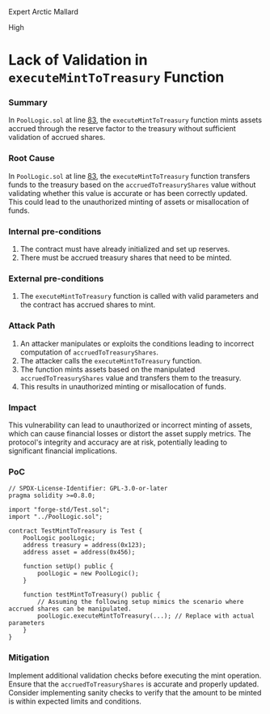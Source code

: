 Expert Arctic Mallard

High

# Lack of Validation in `executeMintToTreasury` Function

### Summary

In `PoolLogic.sol` at line [83](https://github.com/sherlock-audit/2024-06-new-scope/blob/main/zerolend-one/contracts/core/pool/logic/PoolLogic.sol#L83), the `executeMintToTreasury` function mints assets accrued through the reserve factor to the treasury without sufficient validation of accrued shares.

### Root Cause

In `PoolLogic.sol` at line [83](https://github.com/sherlock-audit/2024-06-new-scope/blob/main/zerolend-one/contracts/core/pool/logic/PoolLogic.sol#L83), the `executeMintToTreasury` function transfers funds to the treasury based on the `accruedToTreasuryShares` value without validating whether this value is accurate or has been correctly updated. This could lead to the unauthorized minting of assets or misallocation of funds.

### Internal pre-conditions

1. The contract must have already initialized and set up reserves.
2. There must be accrued treasury shares that need to be minted.

### External pre-conditions

1. The `executeMintToTreasury` function is called with valid parameters and the contract has accrued shares to mint.

### Attack Path

1. An attacker manipulates or exploits the conditions leading to incorrect computation of `accruedToTreasuryShares`.
2. The attacker calls the `executeMintToTreasury` function.
3. The function mints assets based on the manipulated `accruedToTreasuryShares` value and transfers them to the treasury.
4. This results in unauthorized minting or misallocation of funds.

### Impact

This vulnerability can lead to unauthorized or incorrect minting of assets, which can cause financial losses or distort the asset supply metrics. The protocol's integrity and accuracy are at risk, potentially leading to significant financial implications.

### PoC

```solidity
// SPDX-License-Identifier: GPL-3.0-or-later
pragma solidity >=0.8.0;

import "forge-std/Test.sol";
import "../PoolLogic.sol";

contract TestMintToTreasury is Test {
    PoolLogic poolLogic;
    address treasury = address(0x123);
    address asset = address(0x456);

    function setUp() public {
        poolLogic = new PoolLogic();
    }

    function testMintToTreasury() public {
        // Assuming the following setup mimics the scenario where accrued shares can be manipulated.
        poolLogic.executeMintToTreasury(...); // Replace with actual parameters
    }
}
```

### Mitigation

Implement additional validation checks before executing the mint operation. Ensure that the `accruedToTreasuryShares` is accurate and properly updated. Consider implementing sanity checks to verify that the amount to be minted is within expected limits and conditions.

